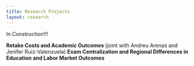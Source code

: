 ```yaml
---
title: Research Projects
layout: research
---
```


In Construction!!!

<b>Retake Costs and Academic Outcomes </b> (joint with Andreu Arenas and Jenifer Ruiz-Valenzuela)
<b>Exam Centralization and Regional Differences in Education and Labor Market Outcomes</b>
